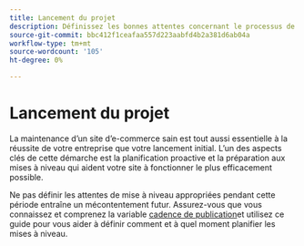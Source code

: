 ```yaml
---
title: Lancement du projet
description: Définissez les bonnes attentes concernant le processus de mise à niveau avec les parties prenantes du projet Adobe Commerce ou Magento Open Source.
source-git-commit: bbc412f1ceafaa557d223aabfd4b2a381d6ab04a
workflow-type: tm+mt
source-wordcount: '105'
ht-degree: 0%

---
```



# Lancement du projet

La maintenance d’un site d’e-commerce sain est tout aussi essentielle à la réussite de votre entreprise que votre lancement initial. L’un des aspects clés de cette démarche est la planification proactive et la préparation aux mises à niveau qui aident votre site à fonctionner le plus efficacement possible.

Ne pas définir les attentes de mise à niveau appropriées pendant cette période entraîne un mécontentement futur. Assurez-vous que vous connaissez et comprenez la variable [cadence de publication](https://devdocs.magento.com/release/)et utilisez ce guide pour vous aider à définir comment et à quel moment planifier les mises à niveau.
